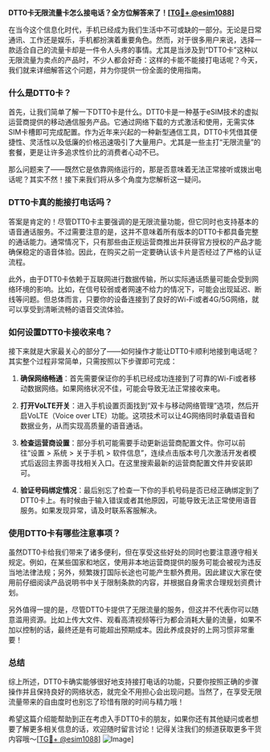 **DTT0卡无限流量卡怎么接电话？全方位解答来了！[[TG💪+ @esim1088](https://t.me/s/esim1088)]**

在当今这个信息化时代，手机已经成为我们生活中不可或缺的一部分。无论是日常通讯、工作还是娱乐，手机都扮演着重要角色。然而，对于很多用户来说，选择一款适合自己的流量卡却是一件令人头疼的事情。尤其是当涉及到“DTT0卡”这种以无限流量为卖点的产品时，不少人都会好奇：这样的卡能不能接打电话呢？今天，我们就来详细解答这个问题，并为你提供一份全面的使用指南。

### 什么是DTT0卡？

首先，让我们简单了解一下DTT0卡是什么。DTT0卡是一种基于eSIM技术的虚拟运营商提供的移动通信服务产品。它通过网络下载的方式激活和使用，无需实体SIM卡槽即可完成配置。作为近年来兴起的一种新型通信工具，DTT0卡凭借其便捷性、灵活性以及低廉的价格迅速吸引了大量用户。尤其是一些主打“无限流量”的套餐，更是让许多追求性价比的消费者心动不已。

那么问题来了——既然它是依靠网络运行的，那是否意味着无法正常接听或拨出电话呢？其实不然！接下来我们将从多个角度为您解析这一疑问。

### DTT0卡真的能接打电话吗？

答案是肯定的！尽管DTT0卡主要强调的是无限流量功能，但它同时也支持基本的语音通话服务。不过需要注意的是，这并不意味着所有版本的DTT0卡都具备完整的通话能力。通常情况下，只有那些由正规运营商推出并获得官方授权的产品才能确保稳定的语音体验。因此，在购买之前一定要确认该卡片是否经过了严格的认证流程。

此外，由于DTT0卡依赖于互联网进行数据传输，所以实际通话质量可能会受到网络环境的影响。比如，在信号较弱或者网速不给力的情况下，可能会出现延迟、断线等问题。但总体而言，只要你的设备连接到了良好的Wi-Fi或者4G/5G网络，就可以享受到清晰流畅的语音交流体验。

### 如何设置DTT0卡接收来电？

接下来就是大家最关心的部分了——如何操作才能让DTT0卡顺利地接到电话呢？其实整个过程非常简单，只需按照以下步骤即可完成：

1. **确保网络畅通**：首先需要保证你的手机已经成功连接到了可靠的Wi-Fi或者移动数据网络。如果网络状况不佳，可能会导致无法正常接收来电。
   
2. **打开VoLTE开关**：进入手机设置页面找到“双卡与移动网络管理”选项，然后开启VoLTE（Voice over LTE）功能。这项技术可以让4G网络同时承载语音和数据业务，从而实现高质量的语音通话。
   
3. **检查运营商设置**：部分手机可能需要手动更新运营商配置文件。你可以前往“设置 > 系统 > 关于手机 > 软件信息”，连续点击版本号几次激活开发者模式后返回主界面寻找相关入口。在这里搜索最新的运营商配置文件并安装即可。
   
4. **验证号码绑定情况**：最后别忘了检查一下你的手机号码是否已经正确绑定到了DTT0卡上。有时候由于输入错误或者其他原因，可能导致无法正常使用语音服务。如果发现异常，请及时联系客服解决。

### 使用DTT0卡有哪些注意事项？

虽然DTT0卡给我们带来了诸多便利，但在享受这些好处的同时也要注意遵守相关规定。例如，在某些国家和地区，使用非本地运营商提供的服务可能会被视为违反当地法律法规；另外，频繁拨打国际长途也可能产生额外费用。因此建议大家在使用前仔细阅读产品说明书中关于限制条款的内容，并根据自身需求合理规划资费计划。

另外值得一提的是，尽管DTT0卡提供了无限流量的服务，但这并不代表你可以随意滥用资源。比如上传大文件、观看高清视频等行为都会消耗大量的流量，如果不加以控制的话，最终还是有可能超出预期成本。因此养成良好的上网习惯非常重要！

### 总结

综上所述，DTT0卡确实能够很好地支持接打电话的功能，只要你按照正确的步骤操作并且保持良好的网络状态，就完全不用担心会出现问题。当然了，在享受无限流量带来的自由度时也别忘了珍惜有限的时间与精力哦！

希望这篇介绍能帮助到正在考虑入手DTT0卡的朋友，如果你还有其他疑问或者想要了解更多相关信息的话，欢迎随时留言讨论！记得关注我们的频道获取更多干货内容哦～[[TG💪+ @esim1088](https://t.me/s/esim1088)] ![Image](https://i.postimg.cc/4NQfJmqS/Snipaste-2025-05-13-00-14-12.png)]